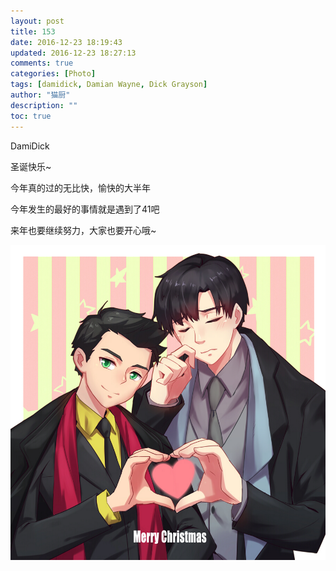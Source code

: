 ```yaml
---
layout: post
title: 153
date: 2016-12-23 18:19:43
updated: 2016-12-23 18:27:13
comments: true
categories: [Photo]
tags: [damidick, Damian Wayne, Dick Grayson]
author: "猫厨"
description: ""
toc: true
---
```


<p>DamiDick</p> 
<p>圣诞快乐~</p> 
<p>今年真的过的无比快，愉快的大半年</p> 
<p>今年发生的最好的事情就是遇到了41吧</p> 
<p>来年也要继续努力，大家也要开心哦~</p>

![](https://raw.githubusercontent.com/alicewish/meowchain247/master/img_cVZNdzJtQk9JV2ZRQTlsT0dXOGVQMklGTHYxcVBXdTBtUm5JeFpBSEU4QzJuWnZ2bWVYYnhnPT0.jpg)